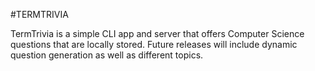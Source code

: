#TERMTRIVIA

TermTrivia is a simple CLI app and server that offers Computer Science questions that are locally stored. Future releases will include dynamic question generation as well as different topics.
